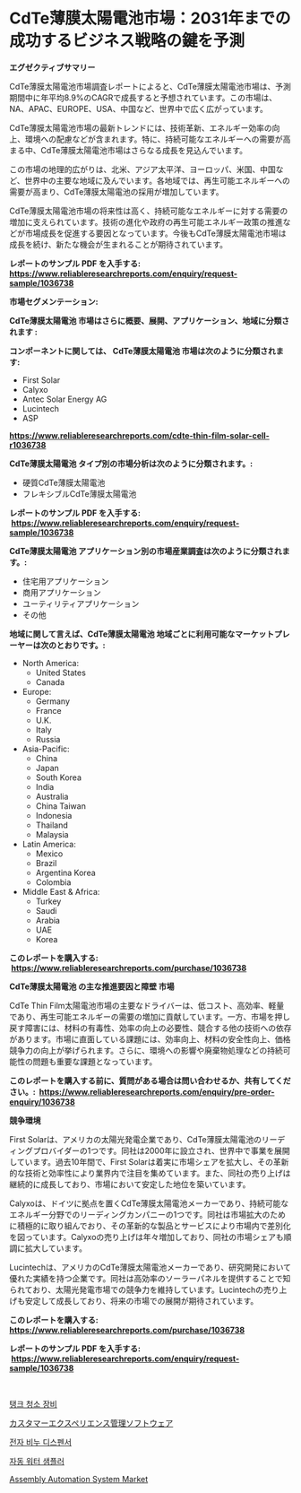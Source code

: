 <p><h1>CdTe薄膜太陽電池市場：2031年までの成功するビジネス戦略の鍵を予測</h1></p><p><strong>エグゼクティブサマリー</strong></p>
<p><p>CdTe薄膜太陽電池市場調査レポートによると、CdTe薄膜太陽電池市場は、予測期間中に年平均8.9%のCAGRで成長すると予想されています。この市場は、NA、APAC、EUROPE、USA、中国など、世界中で広く広がっています。</p><p>CdTe薄膜太陽電池市場の最新トレンドには、技術革新、エネルギー効率の向上、環境への配慮などが含まれます。特に、持続可能なエネルギーへの需要が高まる中、CdTe薄膜太陽電池市場はさらなる成長を見込んでいます。</p><p>この市場の地理的広がりは、北米、アジア太平洋、ヨーロッパ、米国、中国など、世界中の主要な地域に及んでいます。各地域では、再生可能エネルギーへの需要が高まり、CdTe薄膜太陽電池の採用が増加しています。</p><p>CdTe薄膜太陽電池市場の将来性は高く、持続可能なエネルギーに対する需要の増加に支えられています。技術の進化や政府の再生可能エネルギー政策の推進などが市場成長を促進する要因となっています。今後もCdTe薄膜太陽電池市場は成長を続け、新たな機会が生まれることが期待されています。</p></p>
<p><strong>レポートのサンプル PDF を入手する: <a href="https://www.reliableresearchreports.com/enquiry/request-sample/1036738">https://www.reliableresearchreports.com/enquiry/request-sample/1036738</a></strong></p>
<p><strong>市場セグメンテーション:</strong></p>
<p><strong> CdTe薄膜太陽電池 市場はさらに概要、展開、アプリケーション、地域に分類されます :</strong></p>
<p><strong>コンポーネントに関しては、 CdTe薄膜太陽電池 市場は次のように分類されます: &nbsp;</strong></p>
<p><ul><li>First Solar</li><li>Calyxo</li><li>Antec Solar Energy AG</li><li>Lucintech</li><li>ASP</li></ul></p>
<p><strong><a href="https://www.reliableresearchreports.com/cdte-thin-film-solar-cell-r1036738">https://www.reliableresearchreports.com/cdte-thin-film-solar-cell-r1036738</a></strong></p>
<p><strong> CdTe薄膜太陽電池 タイプ別の市場分析は次のように分類されます。:</strong></p>
<p><ul><li>硬質CdTe薄膜太陽電池</li><li>フレキシブルCdTe薄膜太陽電池</li></ul></p>
<p><strong>レポートのサンプル PDF を入手する: &nbsp;<a href="https://www.reliableresearchreports.com/enquiry/request-sample/1036738">https://www.reliableresearchreports.com/enquiry/request-sample/1036738</a></strong></p>
<p><strong> CdTe薄膜太陽電池 アプリケーション別の市場産業調査は次のように分類されます。:</strong></p>
<p><ul><li>住宅用アプリケーション</li><li>商用アプリケーション</li><li>ユーティリティアプリケーション</li><li>その他</li></ul></p>
<p><strong>地域に関して言えば、CdTe薄膜太陽電池 地域ごとに利用可能なマーケットプレーヤーは次のとおりです。:</strong></p>
<p><ul>
    <li>
        North America:
        <ul>
            <li>United States</li>
            <li>Canada</li>
        </ul>
    </li>
    <li>
        Europe:
        <ul>
            <li>Germany</li>
            <li>France</li>
            <li>U.K.</li>
            <li>Italy</li>
            <li>Russia</li>
        </ul>
    </li>
    <li>
        Asia-Pacific:
        <ul>
            <li>China</li>
            <li>Japan</li>
            <li>South Korea</li>
            <li>India</li>
            <li>Australia</li>
            <li>China Taiwan</li>
            <li>Indonesia</li>
            <li>Thailand</li>
            <li>Malaysia</li>
        </ul>
    </li>
    <li>
        Latin America:
        <ul>
            <li>Mexico</li>
            <li>Brazil</li>
            <li>Argentina Korea</li>
            <li>Colombia</li>
        </ul>
    </li>
    <li>
        Middle East & Africa:
        <ul>
            <li>Turkey</li>
            <li>Saudi</li>
            <li>Arabia</li>
            <li>UAE</li>
            <li>Korea</li>
        </ul>
    </li>
    </ul></p>
<p><strong>このレポートを購入する: &nbsp;<a href="https://www.reliableresearchreports.com/purchase/1036738">https://www.reliableresearchreports.com/purchase/1036738</a></strong></p>
<p><strong>CdTe薄膜太陽電池 の主な推進要因と障壁 市場</strong></p>
<p><p>CdTe Thin Film太陽電池市場の主要なドライバーは、低コスト、高効率、軽量であり、再生可能エネルギーの需要の増加に貢献しています。一方、市場を押し戻す障害には、材料の有毒性、効率の向上の必要性、競合する他の技術への依存があります。市場に直面している課題には、効率向上、材料の安全性向上、価格競争力の向上が挙げられます。さらに、環境への影響や廃棄物処理などの持続可能性の問題も重要な課題となっています。</p></p>
<p><strong>このレポートを購入する前に、質問がある場合は問い合わせるか、共有してください。:&nbsp; <a href="https://www.reliableresearchreports.com/enquiry/pre-order-enquiry/1036738">https://www.reliableresearchreports.com/enquiry/pre-order-enquiry/1036738</a></strong></p>
<p><strong>競争環境</strong></p>
<p><p>First Solarは、アメリカの太陽光発電企業であり、CdTe薄膜太陽電池のリーディングプロバイダーの1つです。同社は2000年に設立され、世界中で事業を展開しています。過去10年間で、First Solarは着実に市場シェアを拡大し、その革新的な技術と効率性により業界内で注目を集めています。また、同社の売り上げは継続的に成長しており、市場において安定した地位を築いています。</p><p>Calyxoは、ドイツに拠点を置くCdTe薄膜太陽電池メーカーであり、持続可能なエネルギー分野でのリーディングカンパニーの1つです。同社は市場拡大のために積極的に取り組んでおり、その革新的な製品とサービスにより市場内で差別化を図っています。Calyxoの売り上げは年々増加しており、同社の市場シェアも順調に拡大しています。</p><p>Lucintechは、アメリカのCdTe薄膜太陽電池メーカーであり、研究開発において優れた実績を持つ企業です。同社は高効率のソーラーパネルを提供することで知られており、太陽光発電市場での競争力を維持しています。Lucintechの売り上げも安定して成長しており、将来の市場での展開が期待されています。</p></p>
<p><strong>このレポートを購入する: &nbsp; <a href="https://www.reliableresearchreports.com/purchase/1036738">https://www.reliableresearchreports.com/purchase/1036738</a></strong></p>
<p><strong>レポートのサンプル PDF を入手する: &nbsp;<a href="https://www.reliableresearchreports.com/enquiry/request-sample/1036738">https://www.reliableresearchreports.com/enquiry/request-sample/1036738</a></strong><strong></strong></p>
<p>&nbsp;</p>
<p><p><a href="https://medium.com/@thib_harou/%ED%83%B1%ED%81%AC-%EC%B2%AD%EC%86%8C-%EC%9E%A5%EB%B9%84-%EC%8B%9C%EC%9E%A5-%EC%8B%9C%EC%9E%A5-%EC%A0%90%EC%9C%A0%EC%9C%A8-%EC%8B%9C%EC%9E%A5-%EB%8F%99%ED%96%A5-%EA%B7%B8%EB%A6%AC%EA%B3%A0-%EB%AF%B8%EB%9E%98-%EC%84%B1%EC%9E%A5-%ED%83%90%EC%83%89-d7c7d589e209">탱크 청소 장비</a></p><p><a href="https://medium.com/@slbola/%E9%A1%A7%E5%AE%A2%E4%BD%93%E9%A8%93%E7%AE%A1%E7%90%86%E3%82%BD%E3%83%95%E3%83%88%E3%82%A6%E3%82%A7%E3%82%A2%E5%B8%82%E5%A0%B4%E3%81%AE%E5%88%86%E6%9E%90-%E3%82%B0%E3%83%AD%E3%83%BC%E3%83%90%E3%83%AB%E7%94%A3%E6%A5%AD%E3%81%AE%E8%A6%8B%E9%80%9A%E3%81%97%E3%81%A8%E4%BA%88%E6%B8%AC-2024%E5%B9%B4%E3%81%8B%E3%82%892031%E5%B9%B4%E3%81%BE%E3%81%A7-e2799a050cb6">カスタマーエクスペリエンス管理ソフトウェア</a></p><p><a href="https://github.com/wallacBahrtyinger567686/Market-Research-Report-List-1/blob/main/590600026470.md">전자 비누 디스펜서</a></p><p><a href="https://medium.com/@tomienow676/2024%EB%85%84%EB%B6%80%ED%84%B0-2031%EB%85%84%EA%B9%8C%EC%A7%80%EC%9D%98-%EA%B8%B0%EA%B0%84%EC%97%90-%EB%8C%80%ED%95%9C-%EC%9E%90%EB%8F%99-%EB%AC%BC-%EC%83%98%ED%94%8C%EB%9F%AC-%EC%8B%9C%EC%9E%A5-%EB%B6%84%EC%84%9D-%EB%B0%8F-%EA%B7%9C%EB%AA%A8-%EC%98%88%EC%B8%A1-d1bb5b1f1bf1">자동 워터 샘플러</a></p><p><a href="https://github.com/Sarissaschmalingtr6fz2739/Market-Research-Report-List-2/blob/main/assembly-automation-system-market.md">Assembly Automation System Market</a></p></p>